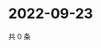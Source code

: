 # 2022-09-23

共 0 条

<!-- BEGIN WEIBO -->
<!-- 最后更新时间 Fri Sep 23 2022 09:59:38 GMT+0800 (China Standard Time) -->

<!-- END WEIBO -->
